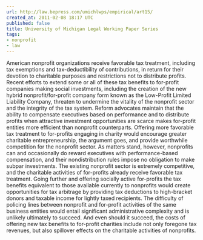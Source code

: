 ```yaml
---
url: http://law.bepress.com/umichlwps/empirical/art15/
created_at: 2011-02-08 18:17 UTC
published: false
title: University of Michigan Legal Working Paper Series
tags:
- nonprofit
- law
---
```


American nonprofit organizations receive favorable tax treatment, including tax exemptions and tax-deductibility of contributions, in return for their devotion to charitable purposes and restrictions not to distribute profits. Recent efforts to extend some or all of these tax benefits to for-profit companies making social investments, including the creation of the new hybrid nonprofit/for-profit company form known as the Low-Profit Limited Liability Company, threaten to undermine the vitality of the nonprofit sector and the integrity of the tax system.
Reform advocates maintain that the ability to compensate executives based on performance and to distribute profits when attractive investment opportunities are scarce makes for-profit entities more efficient than nonprofit counterparts. Offering more favorable tax treatment to for-profits engaging in charity would encourage greater charitable entrepreneurship, the argument goes, and provide worthwhile competition for the nonprofit sector. As matters stand, however, nonprofits can and occasionally do reward executives with performance-based compensation, and their nondistribution rules impose no obligation to make subpar investments. The existing nonprofit sector is extremely competitive, and the charitable activities of for-profits already receive favorable tax treatment. Going further and offering socially active for-profits the tax benefits equivalent to those available currently to nonprofits would create opportunities for tax arbitrage by providing tax deductions to high-bracket donors and taxable income for lightly taxed recipients. The difficulty of policing lines between nonprofit and for-profit activities of the same business entities would entail significant administrative complexity and is unlikely ultimately to succeed. And even should it succeed, the costs of offering new tax benefits to for-profit charities include not only foregone tax revenues, but also spillover effects on the charitable activities of nonprofits.
